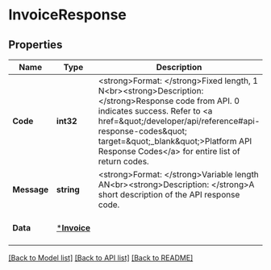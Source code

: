 # InvoiceResponse

## Properties
Name | Type | Description | Notes
------------ | ------------- | ------------- | -------------
**Code** | **int32** | &lt;strong&gt;Format: &lt;/strong&gt;Fixed length, 1 N&lt;br&gt;&lt;strong&gt;Description: &lt;/strong&gt;Response code from API. 0 indicates success. Refer to &lt;a href&#x3D;\&quot;/developer/api/reference#api-response-codes\&quot; target&#x3D;\&quot;_blank\&quot;&gt;Platform API Response Codes&lt;/a&gt; for entire list of return codes. | [optional] [default to null]
**Message** | **string** | &lt;strong&gt;Format: &lt;/strong&gt;Variable length AN&lt;br&gt;&lt;strong&gt;Description: &lt;/strong&gt;A short description of the API response code. | [optional] [default to null]
**Data** | [***Invoice**](Invoice.md) |  | [optional] [default to null]

[[Back to Model list]](../README.md#documentation-for-models) [[Back to API list]](../README.md#documentation-for-api-endpoints) [[Back to README]](../README.md)

